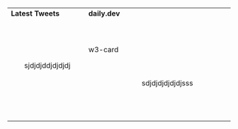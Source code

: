 
<div align="center">    <table >     <tr>        <td><b>Latest Tweets</b></td>        <td><b>daily.dev</b></td>     </tr>     <tr>       <td>       sjdjdjddjdjdjdj       </td>        <td>            <table >            <tr>                       <link rel="stylesheet" href="https://www.w3schools.com/w3css/4/w3.css">                <div class="w3-card">                    <p>w3-card</p>                </div>            </tr><br>            <tr>                sdjdjdjdjdjdjsss            </tr>            </table>        </td>     </tr>    </table>    </div>

